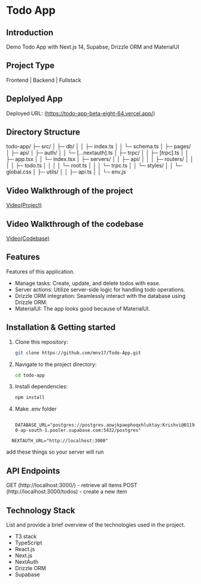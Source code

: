 # Todo App

## Introduction
Demo Todo App with Next.js 14, Supabse, Drizzle ORM and MaterialUI

## Project Type
Frontend | Backend | Fullstack

## Deplolyed App
Deployed URL: (https://todo-app-beta-eight-64.vercel.app/)

## Directory Structure
todo-app/
├─ src/
│  ├─ db/
│  │  ├─ index.ts
│  │  └─ schema.ts
│  ├─ pages/
│  ├─ api/
│  ├─ auth/
│  │  └─ [...nextauth].ts
│  ├─ trpc/
│  │  ├─ [trpc].ts
│  │  ├─ app.tsx
│  │  └─ index.tsx
│  ├─ servers/
│  │  ├─ api/
│  │  │  ├─ routers/
│  │  │  │  ├─ todo.ts
│  │  │  │  └─ root.ts
│  │  │  └─ trpc.ts
│  │  └─ styles/
│  │     └─ global.css
│  ├─ utils/
│  │  ├─ api.ts
│  │  └─ env.js


## Video Walkthrough of the project
[Video(Project)](https://drive.google.com/file/d/1-Kl-5CzWCvuk4AicP83W8SFd6bwMMmHW/view?usp=sharing)

## Video Walkthrough of the codebase
[Video(Codebase)](https://drive.google.com/file/d/1tmfaPcPCHb0trl0vOa75egw1tWBz2SuQ/view?usp=sharing)

## Features
Features of this application.

- Manage tasks: Create, update, and delete todos with ease.
- Server actions: Utilize server-side logic for handling todo operations.
- Drizzle ORM integration: Seamlessly interact with the database using Drizzle ORM.
- MaterialUI: The app looks good because of MaterialUI.


## Installation & Getting started
1. Clone this repository:

   ```bash
   git clone https://github.com/mnv17/Todo-App.git
   ```

2. Navigate to the project directory:

   ```bash
   cd todo-app
   ```

3. Install dependencies:
   ```bash
   npm install
   ```

4. Make .env folder
   ```
    DATABASE_URL="postgres://postgres.aowjkpaephoqxhluktay:Krishvi@0119@aws-0-ap-south-1.pooler.supabase.com:5432/postgres"
   ```
  ```
    NEXTAUTH_URL="http://localhost:3000"
  ```
  add these things so your server will run 




## API Endpoints

GET (http://localhost:3000/) - retrieve all items
POST (http://localhost:3000/todos) - create a new item


## Technology Stack
List and provide a brief overview of the technologies used in the project.

- T3 stack
- TypeScript
- React.js
- Next.js
- NextAuth
- Drizzle ORM
- Supabase
